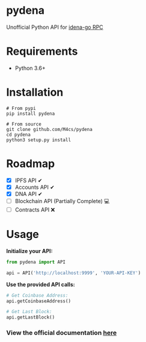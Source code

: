 # pydena

Unofficial Python API for [idena-go RPC](https://github.com/idena-network/idena-go)

# Requirements

- Python 3.6+

# Installation

```
# From pypi
pip install pydena

# From source
git clone github.com/M4cs/pydena
cd pydena
python3 setup.py install
```

# Roadmap

- [X] IPFS API ✔
- [X] Accounts API ✔
- [X] DNA API ✔
- [ ] Blockchain API (Partially Complete) 💻
- [ ] Contracts API ❌

# Usage

**Initialize your API:**

```py
from pydena import API

api = API('http://localhost:9999', 'YOUR-API-KEY')
```

**Use the provided API calls:**

```py
# Get Coinbase Address:
api.getCoinbaseAddress()

# Get Last Block:
api.getLastBlock()
```

### View the official documentation [here](https://m4cs.github.io/pydena/)
